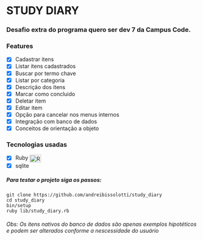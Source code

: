 # STUDY DIARY

### Desafio extra do programa quero ser dev 7 da Campus Code.

### Features

- [x] Cadastrar itens
- [x] Listar itens cadastrados
- [x] Buscar por termo chave
- [x] Listar por categoria
- [x] Descrição dos itens
- [x] Marcar como concluido
- [x] Deletar item
- [x] Editar item
- [x] Opção para cancelar nos menus internos
- [x] Integração com banco de dados
- [x] Conceitos de orientação a objeto

### Tecnologias usadas

- [x] Ruby <img align="center" alt="Ruby" height="20" width="30" src="https://cdn.jsdelivr.net/gh/devicons/devicon/icons/ruby/ruby-plain.svg">
- [x] sqlite

##### Para testar o projeto siga os passos:

```
git clone https://github.com/andreibissolotti/study_diary
cd study_diary
bin/setup
ruby lib/study_diary.rb
```


###### Obs: Os itens nativos do banco de dados são apenas exemplos hipotéticos e podem ser alterados conforme a nescessidade do usuário
